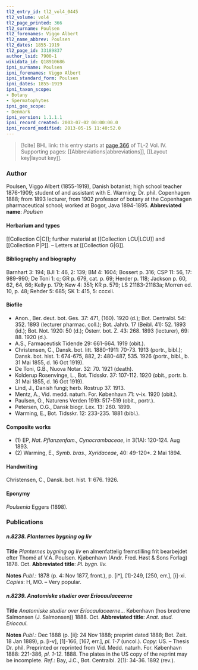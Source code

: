 ```yaml
---
tl2_entry_id: tl2_vol4_0445
tl2_volume: vol4
tl2_page_printed: 366
tl2_surname: Poulsen
tl2_forenames: Viggo Albert
tl2_name_abbrev: Poulsen
tl2_dates: 1855-1919
tl2_page_id: 33189837
author_lsid: 7900-1
wikidata_id: Q18910686
ipni_surname: Poulsen
ipni_forenames: Viggo Albert
ipni_standard_form: Poulsen
ipni_dates: 1855-1919
ipni_taxon_scope: 
- Botany
- Spermatophytes
ipni_geo_scope: 
- Denmark
ipni_version: 1.1.1.1
ipni_record_created: 2003-07-02 00:00:00.0
ipni_record_modified: 2013-05-15 11:40:52.0
---
```



> [!cite] BHL link: this entry starts at [page 366](https://www.biodiversitylibrary.org/page/33189837) of TL-2 Vol. IV.
> Supporting pages: [[Abbreviations|abbreviations]], [[Layout key|layout key]].

### Author

Poulsen, Viggo Albert (1855-1919), Danish botanist; high school teacher 1876-1909; student of and assistant with E. Warming; Dr. phil. Copenhagen 1888; from 1893 lecturer, from 1902 professor of botany at the Copenhagen pharmaceutical school; worked at Bogor, Java 1894-1895. 
**Abbreviated name**: *Poulsen*

#### Herbarium and types

[[Collection C|C]]; further material at [[Collection LCU|LCU]] and [[Collection P|P]]. – Letters at [[Collection G|G]].

#### Bibliography and biography

Barnhart 3: 194; BJI 1: 46, 2: 139; BM 4: 1604; Bossert p. 316; CSP 11: 56, 17: 989-990; De Toni 1: c; GR p. 679, cat. p. 69; Herder p. 118; Jackson p. 60, 62, 64, 66; Kelly p. 179; Kew 4: 351; KR p. 579; LS 21183-21183a; Morren ed. 10, p. 48; Rehder 5: 685; SK 1: 415, 5: cccxii.

#### Biofile

- Anon., Ber. deut. bot. Ges. 37: 471, (160). 1920 (d.); Bot. Centralbl. 54: 352. 1893 (lecturer pharmac. coll.); Bot. Jahrb. 17 (Beibl. 41): 52. 1893 (id.); Bot. Not. 1920: 50 (d.); Österr. bot. Z. 43: 268. 1893 (lecturer), 69: 88. 1920 (d.).
- A.S., Farmaceutisk Tidende 29: 661-664. 1919 (obit.).
- Christensen, C., Dansk. bot. litt. 1880-1911: 70-73. 1913 (portr., bibl.); Dansk. bot. hist. 1: 674-675, 882, 2: 480-487, 535. 1926 (portr., bibl., b. 31 Mai 1855, d. 16 Oct 1919).
- De Toni, G.B., Nuova Notar. 32: 70. 1921 (death).
- Kolderup Rosenvinge, L., Bot. Tidsskr. 37: 107-112. 1920 (obit., portr. b. 31 Mai 1855, d. 16 Oct 1919).
- Lind, J., Danish fungi; herb. Rostrup 37. 1913.
- Mentz, A., Vid. medd. naturh. For. København 71: v-ix. 1920 (obit.).
- Paulsen, O., Naturens Verden 1919: 517-519 (obit., portr.).
- Petersen, O.G., Dansk biogr. Lex. 13: 260. 1899.
- Warming, E., Bot. Tidsskr. 12: 233-235. 1881 (bibl.).

#### Composite works

- (1) EP, *Nat. Pflanzenfam., Cynocrambaceae*, in 3(1A): 120-124. Aug 1893.
- (2) Warming, E., *Symb. bras., Xyridaceae*, 40: 49-120\*. 2 Mai 1894.

#### Handwriting

Christensen, C., Dansk. bot. hist. 1: 676. 1926.

#### Eponymy

*Poulsenia* Eggers (1898).

### Publications

##### n.8238. Planternes bygning og liv

**Title**
*Planternes bygning og liv* en almenfattelig fremstilling frit bearbejdet efter Thomé af V.A. Poulsen. Kjøbenhavn (Andr. Fred. Høst & Sons Forlag) 1878. Oct.
**Abbreviated title**: *Pl. bygn. liv.*

**Notes**
*Publ*.: 1878 (p. 4: Nov 1877, front.), p. \[i\*\], \[1\]-249, \[250, err.\], \[i\]-xi. *Copies*: H, MO. – Very popular.

##### n.8239. Anatomiske studier over Eriocaulaceerne

**Title**
*Anatomiske studier over Eriocaulaceerne*... København (hos brødrene Salmonsen (J. Salmonsen)) 1888. Oct.
**Abbreviated title**: *Anat. stud. Eriocaul.*

**Notes**
*Publ*.: Dec 1888 (p. \[ii\]: 24 Nov 1888; preprint dated 1888; Bot. Zeit. 18 Jan 1889), p. \[i-v\], \[1\]-166, \[167, err.\], *pl. 1-7* (uncol.). *Copy*: US. – Thesis Dr. phil. Preprinted or reprinted from Vid. Medd. naturh. For. København 1888: 221-386, *pl. 1-12.* 1888. The plates in the US copy of the reprint may be incomplete.
*Ref*.: Bay, J.C., Bot. Centralbl. 2(1): 34-36. 1892 (rev.).

